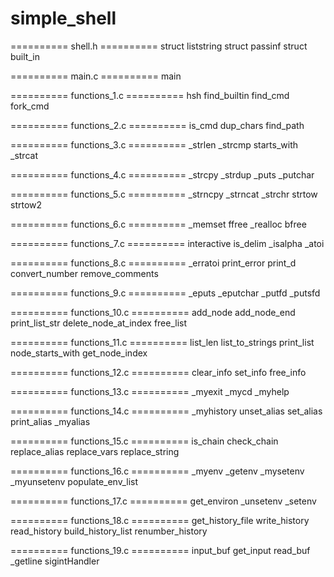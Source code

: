 # simple_shell

========== shell.h ==========
struct liststring
struct passinf
struct built_in

========== main.c ==========
main

========== functions_1.c ==========
hsh
find_builtin
find_cmd
fork_cmd

========== functions_2.c ==========
is_cmd
dup_chars
find_path

========== functions_3.c ==========
_strlen
_strcmp
starts_with
_strcat

========== functions_4.c ==========
_strcpy
_strdup
_puts
_putchar

========== functions_5.c ==========
_strncpy
_strncat
_strchr
strtow
strtow2

========== functions_6.c ==========
_memset
ffree
_realloc
bfree

========== functions_7.c ==========
interactive
is_delim
_isalpha
_atoi

========== functions_8.c ==========
_erratoi
print_error
print_d
convert_number
remove_comments

========== functions_9.c ==========
_eputs
_eputchar
_putfd
_putsfd

========== functions_10.c ==========
add_node
add_node_end
print_list_str
delete_node_at_index
free_list

========== functions_11.c ==========
list_len
list_to_strings
print_list
node_starts_with
get_node_index

========== functions_12.c ==========
clear_info
set_info
free_info

========== functions_13.c ==========
_myexit
_mycd
_myhelp

========== functions_14.c ==========
_myhistory
unset_alias
set_alias
print_alias
_myalias

========== functions_15.c ==========
is_chain
check_chain
replace_alias
replace_vars
replace_string

========== functions_16.c ==========
_myenv
_getenv
_mysetenv
_myunsetenv
populate_env_list

========== functions_17.c ==========
get_environ
_unsetenv
_setenv

========== functions_18.c ==========
get_history_file
write_history
read_history
build_history_list
renumber_history

========== functions_19.c ==========
input_buf
get_input
read_buf
_getline
sigintHandler
